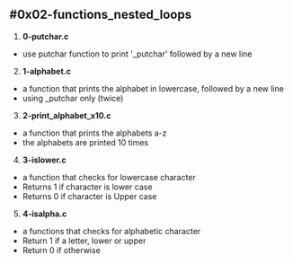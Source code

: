 #0x02-functions_nested_loops
---

1. **0-putchar.c**
- use putchar function to print '_putchar' followed by a new line

2. **1-alphabet.c**
- a function that prints the alphabet in lowercase, followed by a new line
- using _putchar only (twice)

3. **2-print_alphabet_x10.c**
- a function that prints the alphabets a-z
- the alphabets are printed 10 times

4. **3-islower.c**
- a function that checks for lowercase character
- Returns 1 if character is lower case
- Returns 0 if character is Upper case

5. **4-isalpha.c**
- a functions that checks for alphabetic character
- Return 1 if a letter, lower or upper
- Return 0 if otherwise
